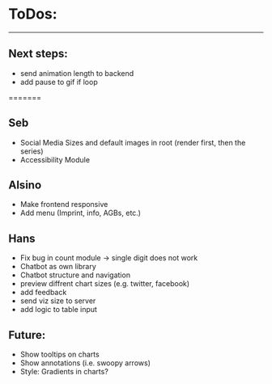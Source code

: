 # ToDos:
---

## Next steps:
- send animation length to backend
- add pause to gif if loop

=======

## Seb
- Social Media Sizes and default images in root (render first, then the series)
- Accessibility Module

## Alsino
- Make frontend responsive
- Add menu (Imprint, info, AGBs, etc.)

## Hans
- Fix bug in count module -> single digit does not work
- Chatbot as own library
- Chatbot structure and navigation
- preview diffrent chart sizes (e.g. twitter, facebook)
- add feedback
- send viz size to server
- add logic to table input

## Future:
- Show tooltips on charts
- Show annotations (i.e. swoopy arrows)
- Style: Gradients in charts?
